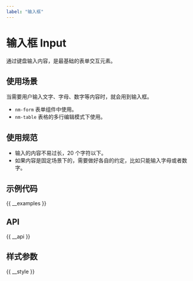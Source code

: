 ```yaml
---
label: "输入框"
---
```


# 输入框 Input

通过键盘输入内容，是最基础的表单交互元素。

## 使用场景

当需要用户输入文字、字母、数字等内容时，就会用到输入框。

-   `nm-form` 表单组件中使用。
-   `nm-table` 表格的多行编辑模式下使用。

## 使用规范

-   输入的内容不易过长，20 个字符以下。
-   如果内容是固定场景下的，需要做好各自的约定，比如只能输入字母或者数字。

## 示例代码

{{ __examples }}

## API

{{ __api }}

## 样式参数

{{ __style }}
